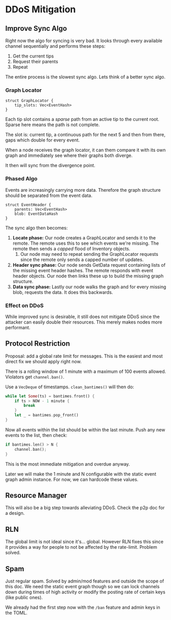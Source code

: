 # DDoS Mitigation

## Improve Sync Algo

Right now the algo for syncing is very bad. It looks through every
available channel sequentially and performs these steps:

1. Get the current tips
2. Request their parents
3. Repeat

The entire process is the slowest sync algo. Lets think of a better
sync algo.

### Graph Locator

```
struct GraphLocator {
    tip_slots: Vec<EventHash>
}
```

Each tip slot contains a *sparse* path from an active tip to the
current root. Sparse here means the path is not complete.

The slot is: current tip, a continuous path for the next 5 and then
from there, gaps which double for every event.

When a node receives the graph locator, it can them compare it with
its own graph and immediately see where their graphs both diverge.

It then will sync from the divergence point.

### Phased Algo

Events are increasingly carrying more data. Therefore the graph
structure should be separated from the event data.

```
struct EventHeader {
    parents: Vec<EventHash>
    blob: EventDataHash
}
```

The sync algo then becomes:

1. **Locate phase:** Our node creates a GraphLocator and sends it to
   the remote. The remote uses this to see which events we're missing.
   The remote then sends a *capped* flood of Inventory objects.
    1. Our node may need to repeat sending the GraphLocator requests
       since the remote only sends a capped number of updates.
2. **Header sync phase:** Our node sends GetData request containing
   lists of the missing event header hashes. The remote responds with
   event header objects. Our node then links these up to build the
   missing graph structure.
3. **Data sync phase:** Lastly our node walks the graph and for every
   missing blob, requests the data. It does this backwards.

### Effect on DDoS

While improved sync is desirable, it still does not mitigate DDoS since
the attacker can easily double their resources. This merely makes nodes
more performant.

## Protocol Restriction

Proposal: add a global rate limit for messages. This is the easiest
and most direct fix we should apply right now.

There is a rolling window of 1 minute with a maximum of 100 events
allowed. Violators get `channel.ban()`.

Use a `VecDeque` of timestamps. `clean_bantimes()` will then do:

```rust
while let Some(ts) = bantimes.front() {
    if ts > NOW - 1 minute {
        break
    }
    let _ = bantimes.pop_front()
}
```

Now all events within the list should be within the last minute.
Push any new events to the list, then check:

```rust
if bantimes.len() > N {
    channel.ban();
}
```

This is the most immediate mitigation and overdue anyway.

Later we will make the 1 minute and N configurable with the static
event graph admin instance. For now, we can hardcode these values.

## Resource Manager

This will also be a big step towards alleviating DDoS. Check the p2p
doc for a design.

## RLN

The global limit is not ideal since it's... global. However RLN fixes
this since it provides a way for people to not be affected by the
rate-limit. Problem solved.

## Spam

Just regular spam. Solved by admin/mod features and outside the scope
of this doc. We need the static event graph though so we can lock
channels down during times of high activity or modify the posting rate
of certain keys (like public ones).

We already had the first step now with the `/ban` feature and admin
keys in the TOML.
